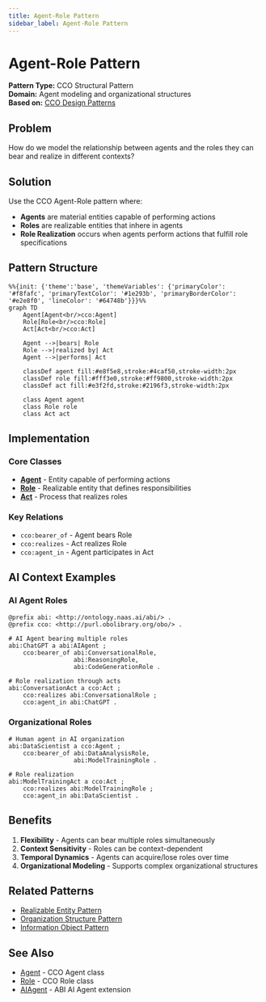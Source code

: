```yaml
---
title: Agent-Role Pattern
sidebar_label: Agent-Role Pattern
---
```


# Agent-Role Pattern

**Pattern Type:** CCO Structural Pattern  
**Domain:** Agent modeling and organizational structures  
**Based on:** [CCO Design Patterns](https://github.com/giacomodecolle/CCO-design-patterns)

## Problem

How do we model the relationship between agents and the roles they can bear and realize in different contexts?

## Solution

Use the CCO Agent-Role pattern where:
- **Agents** are material entities capable of performing actions
- **Roles** are realizable entities that inhere in agents
- **Role Realization** occurs when agents perform actions that fulfill role specifications

## Pattern Structure

```mermaid
%%{init: {'theme':'base', 'themeVariables': {'primaryColor': '#f8fafc', 'primaryTextColor': '#1e293b', 'primaryBorderColor': '#e2e8f0', 'lineColor': '#64748b'}}}%%
graph TD
    Agent[Agent<br/>cco:Agent] 
    Role[Role<br/>cco:Role]
    Act[Act<br/>cco:Act]
    
    Agent -->|bears| Role
    Role -->|realized by| Act
    Agent -->|performs| Act
    
    classDef agent fill:#e8f5e8,stroke:#4caf50,stroke-width:2px
    classDef role fill:#fff3e0,stroke:#ff9800,stroke-width:2px  
    classDef act fill:#e3f2fd,stroke:#2196f3,stroke-width:2px
    
    class Agent agent
    class Role role
    class Act act
```

## Implementation

### Core Classes
- **[Agent](/cco/Agent)** - Entity capable of performing actions
- **[Role](/cco/Role)** - Realizable entity that defines responsibilities
- **[Act](/cco/Act)** - Process that realizes roles

### Key Relations
- `cco:bearer_of` - Agent bears Role
- `cco:realizes` - Act realizes Role  
- `cco:agent_in` - Agent participates in Act

## AI Context Examples

### AI Agent Roles
```turtle
@prefix abi: <http://ontology.naas.ai/abi/> .
@prefix cco: <http://purl.obolibrary.org/obo/> .

# AI Agent bearing multiple roles
abi:ChatGPT a abi:AIAgent ;
    cco:bearer_of abi:ConversationalRole,
                  abi:ReasoningRole,
                  abi:CodeGenerationRole .

# Role realization through acts
abi:ConversationAct a cco:Act ;
    cco:realizes abi:ConversationalRole ;
    cco:agent_in abi:ChatGPT .
```

### Organizational Roles
```turtle
# Human agent in AI organization
abi:DataScientist a cco:Agent ;
    cco:bearer_of abi:DataAnalysisRole,
                  abi:ModelTrainingRole .

# Role realization
abi:ModelTrainingAct a cco:Act ;
    cco:realizes abi:ModelTrainingRole ;
    cco:agent_in abi:DataScientist .
```

## Benefits

1. **Flexibility** - Agents can bear multiple roles simultaneously
2. **Context Sensitivity** - Roles can be context-dependent
3. **Temporal Dynamics** - Agents can acquire/lose roles over time
4. **Organizational Modeling** - Supports complex organizational structures

## Related Patterns

- [Realizable Entity Pattern](/design-patterns/realizable-entity-pattern)
- [Organization Structure Pattern](/design-patterns/organization-structure-pattern)
- [Information Object Pattern](/design-patterns/information-object-pattern)

## See Also

- [Agent](/cco/Agent) - CCO Agent class
- [Role](/cco/Role) - CCO Role class  
- [AIAgent](/abi/AIAgent) - ABI AI Agent extension
